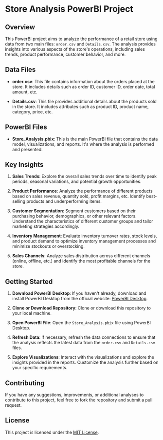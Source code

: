 # Store Analysis PowerBI Project

## Overview

This PowerBI project aims to analyze the performance of a retail store using data from two main files: `order.csv` and `Details.csv`. The analysis provides insights into various aspects of the store's operations, including sales trends, product performance, customer behavior, and more.

## Data Files

- **order.csv**: This file contains information about the orders placed at the store. It includes details such as order ID, customer ID, order date, total amount, etc.

- **Details.csv**: This file provides additional details about the products sold in the store. It includes attributes such as product ID, product name, category, price, etc.

## PowerBI Files

- **Store_Analysis.pbix**: This is the main PowerBI file that contains the data model, visualizations, and reports. It's where the analysis is performed and presented.

## Key Insights

1. **Sales Trends**: Explore the overall sales trends over time to identify peak periods, seasonal variations, and potential growth opportunities.

2. **Product Performance**: Analyze the performance of different products based on sales revenue, quantity sold, profit margins, etc. Identify best-selling products and underperforming items.

3. **Customer Segmentation**: Segment customers based on their purchasing behavior, demographics, or other relevant factors. Understand the characteristics of different customer groups and tailor marketing strategies accordingly.

4. **Inventory Management**: Evaluate inventory turnover rates, stock levels, and product demand to optimize inventory management processes and minimize stockouts or overstocking.

5. **Sales Channels**: Analyze sales distribution across different channels (online, offline, etc.) and identify the most profitable channels for the store.

## Getting Started

1. **Download PowerBI Desktop**: If you haven't already, download and install PowerBI Desktop from the official website: [PowerBI Desktop](https://powerbi.microsoft.com/en-us/desktop/).

2. **Clone or Download Repository**: Clone or download this repository to your local machine.

3. **Open PowerBI File**: Open the `Store_Analysis.pbix` file using PowerBI Desktop.

4. **Refresh Data**: If necessary, refresh the data connections to ensure that the analysis reflects the latest data from the `order.csv` and `Details.csv` files.

5. **Explore Visualizations**: Interact with the visualizations and explore the insights provided in the reports. Customize the analysis further based on your specific requirements.

## Contributing

If you have any suggestions, improvements, or additional analyses to contribute to this project, feel free to fork the repository and submit a pull request.

## License

This project is licensed under the [MIT License](LICENSE).
